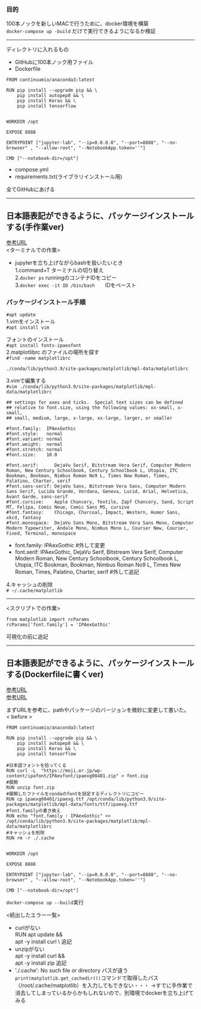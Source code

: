### 目的
100本ノックを新しいMACで行うために、docker環境を構築  
`docker-compose up -build`   だけで実行できるようになるか検証  
*** 
ディレクトリに入れるもの  

- GitHubに100本ノック用ファイル
- Dockerfile
```
FROM continuumio/anaconda3:latest

RUN pip install --upgrade pip && \
    pip install autopep8 && \
    pip install Keras && \
    pip install tensorflow


WORKDIR /opt

EXPOSE 8888

ENTRYPOINT ["jupyter-lab", "--ip=0.0.0.0", "--port=8888", "--no-browser" , "--allow-root", "--NotebookApp.token=''"]

CMD ["--notebook-dir=/opt"]
```
- compose.yml
- requirements.txt(ライブラリインストール用)  

全てGitHubにあげる  
***  
## 日本語表記ができるように、パッケージインストールする(手作業ver)  
[参考URL](http://oyaryo.blogspot.com/2018/03/matplotlib.html)  
<ターミナルでの作業>  
- jupyterを立ち上げながらbashを扱いたいとき  
1.command+T   ターミナルの切り替え  
2.`docker ps`   runningのコンテナIDをコピー  
3.`docker exec -it ID /bin/bash`　　IDをペースト  

### パッケージインストール手順  
`#apt update`  
1.vimをインストール  
`#apt install vim`  

フォントのインストール  
`#apt install fonts-ipaexfont`  
2.matplotlibrc のファイルの場所を探す  
`#find -name matplotlibrc`  

```
./conda/lib/python3.9/site-packages/matplotlib/mpl-data/matplotlibrc
```  
3.vimで編集する  
`#vim ./conda/lib/python3.9/site-packages/matplotlib/mpl-data/matplotlibrc`  
```
## settings for axes and ticks.  Special text sizes can be defined
## relative to font.size, using the following values: xx-small, x-small,
## small, medium, large, x-large, xx-large, larger, or smaller

#font.family:  IPAexGothic
#font.style:   normal
#font.variant: normal
#font.weight:  normal
#font.stretch: normal
#font.size:    10.0

#font.serif:      DejaVu Serif, Bitstream Vera Serif, Computer Modern Roman, New Century Schoolbook, Century Schoolbook L, Utopia, ITC Bookman, Bookman, Nimbus Roman No9 L, Times New Roman, Times, Palatino, Charter, serif
#font.sans-serif: DejaVu Sans, Bitstream Vera Sans, Computer Modern Sans Serif, Lucida Grande, Verdana, Geneva, Lucid, Arial, Helvetica, Avant Garde, sans-serif
#font.cursive:    Apple Chancery, Textile, Zapf Chancery, Sand, Script MT, Felipa, Comic Neue, Comic Sans MS, cursive
#font.fantasy:    Chicago, Charcoal, Impact, Western, Humor Sans, xkcd, fantasy
#font.monospace:  DejaVu Sans Mono, Bitstream Vera Sans Mono, Computer Modern Typewriter, Andale Mono, Nimbus Mono L, Courier New, Courier, Fixed, Terminal, monospace

```
- font.family:  IPAexGothic     #外して変更  
- font.serif:      IPAexGothic, DejaVu Serif, Bitstream Vera Serif, Computer Modern Roman, New Century Schoolbook, Century Schoolbook L, Utopia, ITC Bookman, Bookman, Nimbus Roman No9 L, Times New Roman, Times, Palatino, Charter, serif   #外して追記  

4.キャッシュの削除  
`# ~/.cache/matplotlib`  
***
<スクリプトでの作業>  
```
from matplotlib import rcParams
rcParams['font.family'] = 'IPAexGothic'
```  
可視化の前に追記  
***
## 日本語表記ができるように、パッケージインストールする(Dockerfileに書くver)  

[参考URL](https://qiita.com/nassy20/items/f67c3ce196558b14dfca)  
[参考URL](https://yukr.hatenablog.com/entry/2020/09/06/202539)  

まずURLを参考に、pathやパッケージのバージョンを微妙に変更して書いた。  
< before >  
```
FROM continuumio/anaconda3:latest

RUN pip install --upgrade pip && \
    pip install autopep8 && \
    pip install Keras && \
    pip install tensorflow

#日本語フォントを拾ってくる
RUN curl -L  "https://moji.or.jp/wp-content/ipafont/IPAexfont/ipaexg00401.zip" > font.zip
#展開
RUN unzip font.zip
#展開したファイルをcondaのfontを設定するディレクトリにコピー
RUN cp ipaexg00401/ipaexg.ttf /opt/conda/lib/python3.9/site-packages/matplotlib/mpl-data/fonts/ttf/ipaexg.ttf
#font.familyの書き換え
RUN echo "font.family : IPAexGothic" >>  /opt/conda/lib/python3.9/site-packages/matplotlib/mpl-data/matplotlibrc
#キャッシュを削除
RUN rm -r ./.cache


WORKDIR /opt

EXPOSE 8888

ENTRYPOINT ["jupyter-lab", "--ip=0.0.0.0", "--port=8888", "--no-browser" , "--allow-root", "--NotebookApp.token=''"]

CMD ["--notebook-dir=/opt"]

```  
`docker-compose up --build`実行  

<続出したエラー一覧>  

- curlがない  
RUN apt  update && \
    apt -y install curl \ 追記
- unzipがない  
apt -y install curl &&\
apt -y install zip 追記  
- './.cache': No such file or directory パスが違う  
`print(matplotlib.get_cachedir())`コマンドで取得したパス（/root/.cache/matplotlib）を入力してもできない・・・
→すでに手作業で消去してしまっているからかもしれないので、別環境でdockerを立ち上げてみる  
